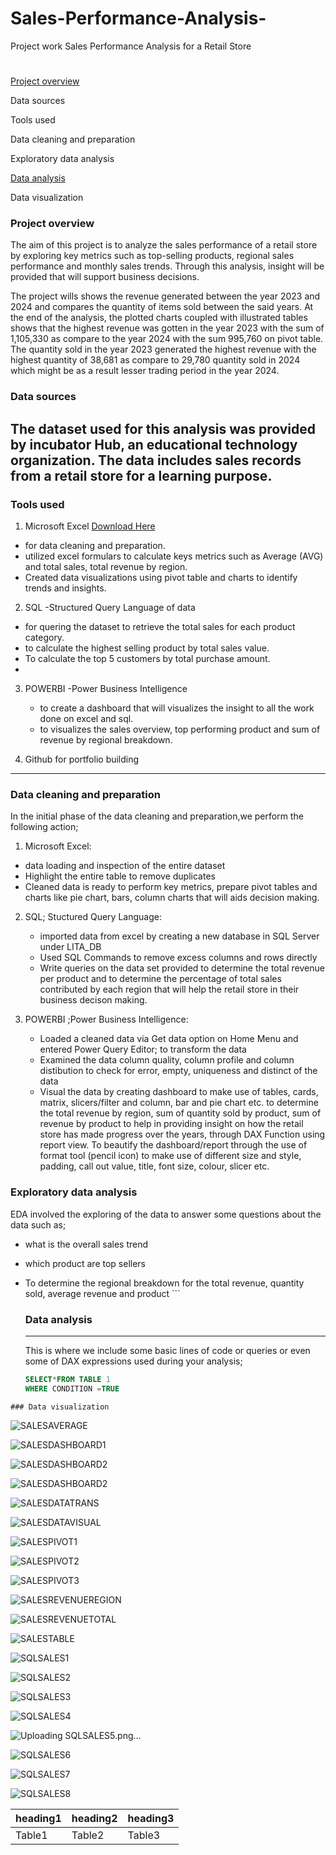 # Sales-Performance-Analysis-
Project work
Sales Performance Analysis for a Retail Store
#

[Project overview](#project-overview)

Data sources

Tools used

Data cleaning and preparation

Exploratory data analysis

[Data analysis](#data-analysis)

Data visualization

### Project overview
The aim of this project is to analyze the sales performance of a retail store by exploring key metrics such as top-selling products,
regional sales performance and monthly sales trends. Through this analysis, insight will be provided that will support business decisions.

The project wills shows the revenue generated between the year 2023 and 2024 and compares the quantity of items sold between the said years. At the end of the analysis, the plotted charts coupled with illustrated tables shows that  the highest revenue was gotten in the year 2023 with the sum of 1,105,330 as compare to the year 2024 with the sum 995,760 on pivot table. The quantity sold in the year 2023 generated the highest revenue with the highest quantity of 38,681 as compare to 29,780 quantity sold in 2024 which might be as a result lesser trading period in the year 2024.  


### Data sources
The dataset used for this analysis was provided by incubator Hub, an educational technology organization. The data includes sales records from a retail store for a learning purpose.
---
### Tools used
1. Microsoft Excel [Download Here](https://microsoft.com)
-  for data cleaning and preparation.
- utilized excel formulars to calculate keys metrics such as Average (AVG) and total sales, total revenue by region.
-   Created data visualizations using pivot table and charts to identify trends and insights.
  
 2. SQL -Structured Query Language of data
   - for quering the dataset to retrieve the total sales for each product category.
   - to calculate the highest selling product by total sales value.
   - To calculate the top 5 customers by total purchase amount.
   - 
  3. POWERBI -Power Business Intelligence
     - to create a dashboard that will visualizes the insight to all the work done on excel and sql.
     - to visualizes the sales overview, top performing product and sum of revenue by regional breakdown.
       
4.   Github for portfolio building
---
### Data cleaning and preparation
In the initial phase of the data cleaning and preparation,we perform the following action;
1.  Microsoft Excel:
- data loading and inspection of the entire dataset
- Highlight the entire table to remove duplicates
- Cleaned data is ready to perform key metrics, prepare pivot tables and charts like pie chart, bars, column charts that will aids decision making.
  
2.  SQL; Stuctured Query Language:
     - imported data from excel by creating a new database in SQL Server under LITA_DB
     - Used SQL Commands to remove excess columns and rows directly
     - Write queries on the data set provided to determine the total revenue per product and to determine the percentage of total sales contributed by
       each region that will help the retail store in their business decison making.
       
3.  POWERBI ;Power Business Intelligence:
    - Loaded a cleaned data via Get data option on Home Menu and entered Power Query Editor; to transform the data
    - Examined the data column quality, column profile and column distibution to check for error, empty, uniqueness and distinct of the data
    - Visual the data by creating dashboard to make use of tables, cards, matrix, slicers/filter and column, bar and pie chart etc. to determine the total revenue by region,
      sum of quantity sold by product, sum of revenue by product to help in providing insight on how the retail store has made progress over the years, through DAX Function using report view.
      To beautify the dashboard/report through the use of format tool (pencil icon) to make use of different size and style, padding, call out value, title, font size, colour, slicer etc. 
      
   ### Exploratory data analysis
   EDA involved the exploring of the data to answer some questions about the data such as;
   - what is the overall sales trend
   - which product are top sellers
   - To determine the regional breakdown for the total revenue, quantity sold, average revenue and product
    ```
     ### Data analysis
     ---
     This is where we include some basic lines of code or queries or even some of DAX expressions used during your analysis;

     ```SQL
     SELECT*FROM TABLE 1
     WHERE CONDITION =TRUE
     ```
    ### Data visualization
![SALESAVERAGE](https://github.com/user-attachments/assets/f841f237-e0a6-4737-8b01-22b7cad79980)


![SALESDASHBOARD1](https://github.com/user-attachments/assets/44684e32-df25-4c3c-b37a-5a94fc0c0df7)

![SALESDASHBOARD2](https://github.com/user-attachments/assets/36ac2996-7fa8-4fd2-a601-5b9d05701fd3)

![SALESDASHBOARD2](https://github.com/user-attachments/assets/00c96124-b39a-4361-a855-dc0c5e7296e1)

![SALESDATATRANS](https://github.com/user-attachments/assets/2d62a6e2-a8ff-4234-8c53-4d96085063e9)

![SALESDATAVISUAL](https://github.com/user-attachments/assets/526c520f-4d82-4928-832e-6ea9f1628782)

![SALESPIVOT1](https://github.com/user-attachments/assets/11bc69f4-78f1-4288-921f-3c4f9f6856a3)

![SALESPIVOT2](https://github.com/user-attachments/assets/88986183-e337-42d9-b78c-cd9436af2a54)

![SALESPIVOT3](https://github.com/user-attachments/assets/f93ff775-70da-4cd5-bfb7-80687aff97c4)

![SALESREVENUEREGION](https://github.com/user-attachments/assets/93fc784a-583c-4932-bb4f-be1bcf94cd13)

![SALESREVENUETOTAL](https://github.com/user-attachments/assets/7f1597e3-e3e0-4b8a-90f6-3a752dc37470)

![SALESTABLE](https://github.com/user-attachments/assets/6e705a5e-1f54-4fbc-ab44-0f128debe1b7)

![SQLSALES1](https://github.com/user-attachments/assets/366cb874-9200-4e5f-b308-a227758f678c)

![SQLSALES2](https://github.com/user-attachments/assets/e6c75dd6-68eb-4b61-b1f5-c8442baa89cb)

![SQLSALES3](https://github.com/user-attachments/assets/6bcd9b56-c3b5-456d-a9d7-5f6af9fcea67)

![SQLSALES4](https://github.com/user-attachments/assets/2e41f256-f546-4f53-a0ee-129ced5b223d)

![Uploading SQLSALES5.png…]()

![SQLSALES6](https://github.com/user-attachments/assets/e5c89e17-b7cb-4ece-af2e-502743db397f)

![SQLSALES7](https://github.com/user-attachments/assets/01f11ad8-970e-4aff-a128-d61ac0f5e7b2)

![SQLSALES8](https://github.com/user-attachments/assets/9d226d75-b1e0-464c-b0a0-eb5856a3b87b)






   
   |heading1|heading2|heading3|
   |-------|---------|--------|
   |Table1|Table2|Table3|
